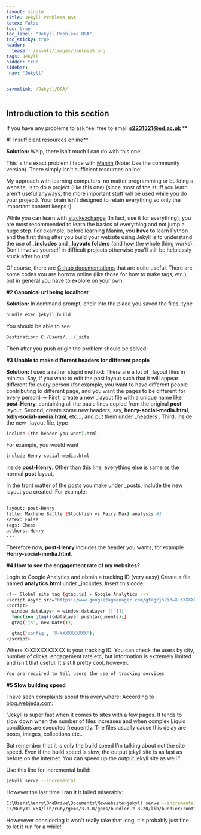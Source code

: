 ```yaml
---
layout: single
title: Jekyll Problems Q&A 
katex: False
toc: true
toc_label: "Jekyll Problems Q&A"
toc_sticky: true
header:
  teaser: /assets/images/Useless5.png
tags: Jekyll
hidden: true
sidebar:
 nav: "Jekyll"

      
permalink: /Jekyll/Q&A/ 
---
```

## Introduction to this section
If you have any problems to ask feel free to email **s2231321@ed.ac.uk**
**

#1 Insufficient resources online**

**Solution:**
Welp, there isn't much I can do with this one!

This is the exact problem I face with [Manim](https://github.com/ManimCommunity/manim/) (Note: Use the community version). There simply isn't sufficient resources online!

My approach with learning computers, no matter programming or building a website, is to do a project (like this one) (since most of the stuff you learn aren't useful anyways, the more important stuff will be used while you do your project). Your brain isn't designed to retain everything so only the important content keeps :)

While you can learn with [stackexchange](https://stackexchange.com/) (In fact, use it for everything), you are most recommended to learn the basics of everything and not jump a huge step. For example, before learning Manim, you **have to** learn Python and the first thing after you build your website using Jekyll is to understand the use of **_includes** and **_layouts folders** (and how the whole thing works). Don't involve yourself in difficult projects otherwise you'll still be helplessly stuck after hours!

Of course, there are [Github documentations](https://jekyllrb.com/docs/) that are quite useful. There are some codes you are borrow online (like those for how to make tags, etc.), but in general you have to explore on your own.


**#2 Canonical url being localhost**

**Solution:**
In command prompt, chdir into the place you saved the files, type 
```bash
bundle exec jekyll build
```
You should be able to see:
```bash
Destination: C:/Users/.../_site
```
Then after you push origin the problem should be solved!

**#3 Unable to make different headers for different people**

**Solution:**
I used a rather stupid method:
There are a lot of _layout files in minima. Say, if you want to edit the post layout such that it will appear different for every person (for example, you want to have different people contributing to different page, and you want the pages to be different for every person) -> First, create a new _layout file with a unique name like **post-Henry**, containing all the basic lines copied from the original **post** layout. Second, create some new headers, say, **henry-social-media.html**, **toby-social-media.html**, etc..., and put them under _headers . Third, inside the new _layout file, type
```bash
include (the header you want).html 
```

For example, you would want

```bash
include Henry-social-media.html 
```
inside **post-Henry**. Other than this line, everything else is same as the normal **post** layout.


In the front matter of the posts you make under _posts, include the new layout you created. For example:
```bash
---
layout: post-Henry
title: Machine Battle (Stockfish vs Fairy Max) analysis #1
katex: False
tags: Chess
authors: Henry
---
```

Therefore now, **post-Henry** includes the header you wants, for example **Henry-social-media.html**.

**#4 How to see the engagement rate of my websites?**

Login to Google Analytics and obtain a tracking ID (very easy) Create a file named **analytics.html** under _includes. Insert this code:

```bash
<!-- Global site tag (gtag.js) - Google Analytics -->
<script async src="https://www.googletagmanager.com/gtag/js?id=X-XXXXXXXXXX"></script>
<script>
  window.dataLayer = window.dataLayer || [];
  function gtag(){dataLayer.push(arguments);}
  gtag('js', new Date());

  gtag('config', 'X-XXXXXXXXXX');
</script>
```
Where X-XXXXXXXXXX is your tracking ID. 
You can check the users by city, number of clicks, engagement rate etc, but information is extremely limited and isn't that useful. It's still pretty cool, however.

```bash
You are required to tell users the use of tracking services
```

**#5 Slow building speed**

I have seen complaints about this everywhere:
According to [blog.webjeda.com](https://blog.webjeda.com/jekyll-build-speed/#use-jekyll-incremental-build):

"Jekyll is super fast when it comes to sites with a few pages. It tends to slow down when the number of files increases and when complex Liquid conditions are executed frequently. The files usually cause this delay are posts, images, collections etc..

But remember that it is only the build speed I’m talking about not the site speed. Even if the build speed is slow, the output jekyll site is as fast as before on the internet. You can speed up the output jekyll site as well."

Use this line for incremental build:

```bash
jekyll serve --incremental
```

However the last time I ran it it failed miserably:
```bash
C:\Users\henry\OneDrive\Documents\Newwebsite>jekyll serve --incremental
C:/Ruby31-x64/lib/ruby/gems/3.1.0/gems/bundler-2.3.20/lib/bundler/runtime.rb:308:in `check_for_activated_spec!': You have already activated public_suffix 5.0.0, but your Gemfile requires public_suffix 4.0.7. Prepending `bundle exec` to your command may solve this. 
```    

Howevever considering it won't really take that long, it's probably just fine to let it run for a while!




